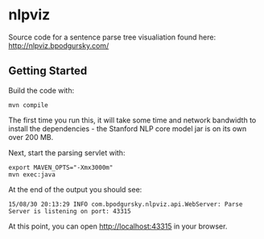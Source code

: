 nlpviz
======

Source code for a sentence parse tree visualiation found here: http://nlpviz.bpodgursky.com/

Getting Started
---------------

Build the code with:

`mvn compile`

The first time you run this, it will take some time and network bandwidth to install the
dependencies - the Stanford NLP core model jar is on its own over 200 MB.

Next, start the parsing servlet with:

```
export MAVEN_OPTS="-Xmx3000m"
mvn exec:java
```

At the end of the output you should see:

```
15/08/30 20:13:29 INFO com.bpodgursky.nlpviz.api.WebServer: Parse Server is listening on port: 43315
```

At this point, you can open [http://localhost:43315](http://localhost:43315) in your browser.

